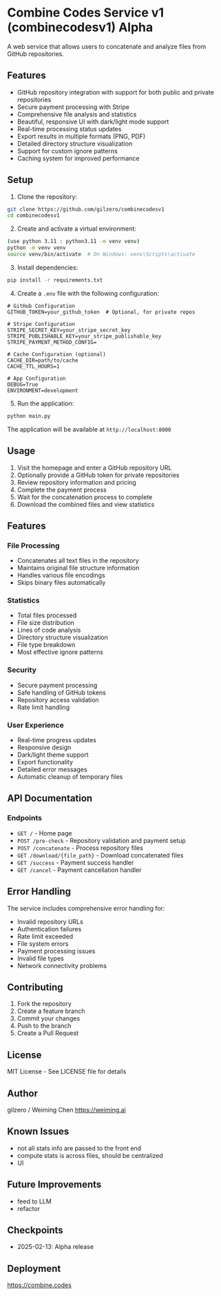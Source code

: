 # Combine Codes Service v1 (combinecodesv1) Alpha

A web service that allows users to concatenate and analyze files from GitHub repositories.

## Features

- GitHub repository integration with support for both public and private repositories
- Secure payment processing with Stripe
- Comprehensive file analysis and statistics
- Beautiful, responsive UI with dark/light mode support
- Real-time processing status updates
- Export results in multiple formats (PNG, PDF)
- Detailed directory structure visualization
- Support for custom ignore patterns
- Caching system for improved performance

## Setup

1. Clone the repository:
```bash
git clone https://github.com/gilzero/combinecodesv1
cd combinecodesv1
```

2. Create and activate a virtual environment:
```bash
(use python 3.11 : python3.11 -m venv venv)
python -m venv venv 
source venv/bin/activate  # On Windows: venv\Scripts\activate
```

3. Install dependencies:
```bash
pip install -r requirements.txt
```

4. Create a `.env` file with the following configuration:
```env
# GitHub Configuration
GITHUB_TOKEN=your_github_token  # Optional, for private repos

# Stripe Configuration
STRIPE_SECRET_KEY=your_stripe_secret_key
STRIPE_PUBLISHABLE_KEY=your_stripe_publishable_key
STRIPE_PAYMENT_METHOD_CONFIG=

# Cache Configuration (optional)
CACHE_DIR=path/to/cache
CACHE_TTL_HOURS=1

# App Configuration
DEBUG=True
ENVIRONMENT=development 
```

5. Run the application:
```bash
python main.py
```

The application will be available at `http://localhost:8000`

## Usage

1. Visit the homepage and enter a GitHub repository URL
2. Optionally provide a GitHub token for private repositories
3. Review repository information and pricing
4. Complete the payment process
5. Wait for the concatenation process to complete
6. Download the combined files and view statistics

## Features

### File Processing
- Concatenates all text files in the repository
- Maintains original file structure information
- Handles various file encodings
- Skips binary files automatically

### Statistics
- Total files processed
- File size distribution
- Lines of code analysis
- Directory structure visualization
- File type breakdown
- Most effective ignore patterns

### Security
- Secure payment processing
- Safe handling of GitHub tokens
- Repository access validation
- Rate limit handling

### User Experience
- Real-time progress updates
- Responsive design
- Dark/light theme support
- Export functionality
- Detailed error messages
- Automatic cleanup of temporary files

## API Documentation

### Endpoints

- `GET /` - Home page
- `POST /pre-check` - Repository validation and payment setup
- `POST /concatenate` - Process repository files
- `GET /download/{file_path}` - Download concatenated files
- `GET /success` - Payment success handler
- `GET /cancel` - Payment cancellation handler

## Error Handling

The service includes comprehensive error handling for:
- Invalid repository URLs
- Authentication failures
- Rate limit exceeded
- File system errors
- Payment processing issues
- Invalid file types
- Network connectivity problems

## Contributing

1. Fork the repository
2. Create a feature branch
3. Commit your changes
4. Push to the branch
5. Create a Pull Request

## License

MIT License - See LICENSE file for details

## Author
gilzero / Weiming Chen
https://weiming.ai

## Known Issues
- not all stats info are passed to the front end
- compute stats is across files, should be centralized
- UI

## Future Improvements
- feed to LLM
- refactor

## Checkpoints
- 2025-02-13: Alpha release

## Deployment
https://combine.codes

